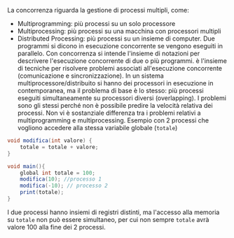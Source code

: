 La concorrenza riguarda la gestione di processi multipli, come:
- Multiprogramming: più processi su un solo processore
- Multiprocessing: più processi su una macchina con processori multipli
- Distributed Processing: più processi su un insieme di computer.
Due programmi si dicono in esecuzione concorrente se vengono eseguiti in parallelo.
Con concorrenza si intende l'insieme di notazioni per descrivere l'esecuzione concorrente di due o più programmi. è l'insieme di tecniche per risolvere problemi associati all'esecuzione concorrente (comunicazione e sincronizzazione).
In un sistema multiprocessore/distribuito si hanno dei processori in esecuzione in contemporanea, ma il problema di base è lo stesso: più processi eseguiti simultaneamente su processori diversi (overlapping). I problemi sono gli stessi perché non è possibile predire la velocità relativa dei processi. Non vi è sostanziale differenza tra i problemi relativi a multiprogramming e multiprocessing.
Esempio con 2 processi che vogliono accedere alla stessa variabile globale (`totale`)
```java
void modifica(int valore) {
	totale = totale + valore;
}

void main(){
	global int totale = 100;
	modifica(10); //processo 1
	modifica(-10); // processo 2
	print(totale);
}
```
I due processi hanno insiemi di registri distinti, ma l'accesso alla memoria su `totale` non può essere simultaneo, per cui non sempre `totale` avrà valore 100 alla fine dei 2 processi.
